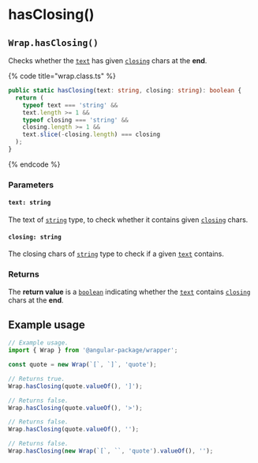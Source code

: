 # hasClosing()

## `Wrap.hasClosing()`

Checks whether the [`text`](hasclosing.md#text-string) has given [`closing`](hasclosing.md#closing-closing) chars at the **end**.

{% code title="wrap.class.ts" %}
```typescript
public static hasClosing(text: string, closing: string): boolean {
  return (
    typeof text === 'string' &&
    text.length >= 1 &&
    typeof closing === 'string' &&
    closing.length >= 1 &&
    text.slice(-closing.length) === closing
  );
}
```
{% endcode %}

### Parameters

#### `text: string`

The text of [`string`](https://developer.mozilla.org/en-US/docs/Web/JavaScript/Reference/Global\_Objects/String) type, to check whether it contains given [`closing`](hasclosing.md#closing-closing) chars.

#### `closing: string`

The closing chars of [`string`](https://developer.mozilla.org/en-US/docs/Web/JavaScript/Reference/Global\_Objects/String) type to check if a given [`text`](hasclosing.md#text-string) contains.

### Returns

The **return value** is a [`boolean`](https://developer.mozilla.org/en-US/docs/Web/JavaScript/Reference/Global\_Objects/Boolean) indicating whether the [`text`](hasclosing.md#text-string) contains [`closing`](hasclosing.md#closing-closing) chars at the **end**.

## Example usage

```typescript
// Example usage.
import { Wrap } from '@angular-package/wrapper';

const quote = new Wrap(`[`, `]`, 'quote');

// Returns true.
Wrap.hasClosing(quote.valueOf(), ']');

// Returns false.
Wrap.hasClosing(quote.valueOf(), '>');

// Returns false.
Wrap.hasClosing(quote.valueOf(), '');

// Returns false.
Wrap.hasClosing(new Wrap(`[`, ``, 'quote').valueOf(), '');
```
